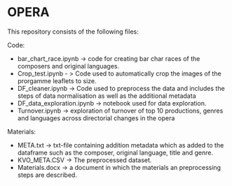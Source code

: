 # OPERA

This repository consists of the following files:

Code:
- bar_chart_race.ipynb -> code for creating bar char races of the composers and original languages.
- Crop_test.ipynb - > Code used to automatically crop the images of the prorgamme leaflets to size.
- DF_cleaner.ipynb -> Code used to preprocess the data and includes the steps of data normalisation as well as the additional metadata
- DF_data_exploration.ipynb -> notebook used for data exploration.
- Turnover.ipynb -> exploration of turnover of top 10 productions, genres and languages across directorial changes in the opera


Materials:
- META.txt -> txt-file containing addition metadata which as added to the dataframe such as the composer, original language, title and genre.
- KVO_META.CSV -> The preprocessed dataset.
- Materials.docx -> a document in which the materials an preprocessing steps are described. 
